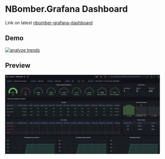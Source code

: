 # NBomber.Grafana Dashboard

Link on latest [nbomber-grafana-dashboard](https://github.com/PragmaticFlow/NBomber.Grafana/blob/main/nbomber-grafana-dashboard.json)

## Demo
[![analyze trends](https://img.youtube.com/vi/TdigIyZSp88/0.jpg)](https://youtu.be/TdigIyZSp88)

## Preview
![analyze trends](https://github.com/PragmaticFlow/NBomber.Grafana/blob/main/assets/dashboard_example.jpg)
